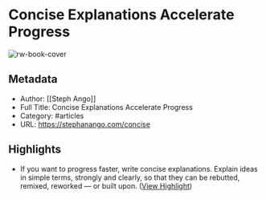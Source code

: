 # Concise Explanations Accelerate Progress

![rw-book-cover](https://stephanango.com/assets/card.png)

## Metadata
- Author: [[Steph Ango]]
- Full Title: Concise Explanations Accelerate Progress
- Category: #articles
- URL: https://stephanango.com/concise

## Highlights
- If you want to progress faster, write concise explanations. Explain ideas in simple terms, strongly and clearly, so that they can be rebutted, remixed, reworked — or built upon. ([View Highlight](https://read.readwise.io/read/01h8b2wz2nyyamgy4zbq700eej))
